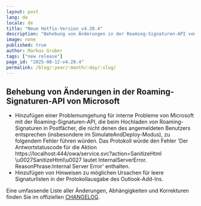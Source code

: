 ```yaml
---
layout: post
lang: de
locale: de
title: "Neue Hotfix-Version v4.20.4"
description: "Behebung von Änderungen in der Roaming-Signaturen-API von Microsoft"
image: none
published: true
author: Markus Gruber
tags: ["new release"]
page_id: "2025-08-12-v4.20.4"
permalink: /blog/:year/:month/:day/:slug/
---
```

## Behebung von Änderungen in der Roaming-Signaturen-API von Microsoft
- Hinzufügen einer Problemumgehung für interne Probleme von Microsoft mit der Roaming-Signaturen-API, die beim Hochladen von Roaming-Signaturen in Postfächer, die nicht denen des angemeldeten Benutzers entsprechen (insbesondere im SimulateAndDeploy-Modus), zu folgendem Fehler führen würden. Das Protokoll würde den Fehler 'Der Antwortstatuscode für die Aktion https://localhost:444/owa/service.svc?action=SanitizeHtml \u0027SanitizeHtml\u0027 lautet InternalServerError. ReasonPhrase:Internal Server Error' enthalten.
- Hinzufügen von Hinweisen zu möglichen Ursachen für leere Signaturlisten in der Protokollausgabe des Outlook-Add-Ins.

Eine umfassende Liste aller Änderungen, Abhängigkeiten und Korrekturen finden Sie im offiziellen [CHANGELOG](https://github.com/Set-OutlookSignatures/Set-OutlookSignatures/blob/main/docs/CHANGELOG.md).